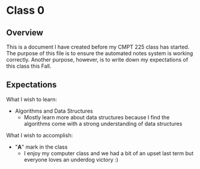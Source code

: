 # Class 0

## Overview
This is a document I have created before my CMPT 225 class has started.  
The purpose of this file is to ensure the automated notes system is working correctly. Another purpose, however, is to write down my expectations of this class this Fall.  


## Expectations
What I wish to learn:
- Algorithms and Data Structures
  - Mostly learn more about data structures because I find the algorithms come with a strong understanding of data structures

What I wish to accomplish:
- "**A**" mark in the class
  - I enjoy my computer class and we had a bit of an upset last term but everyone loves an underdog victory :)
